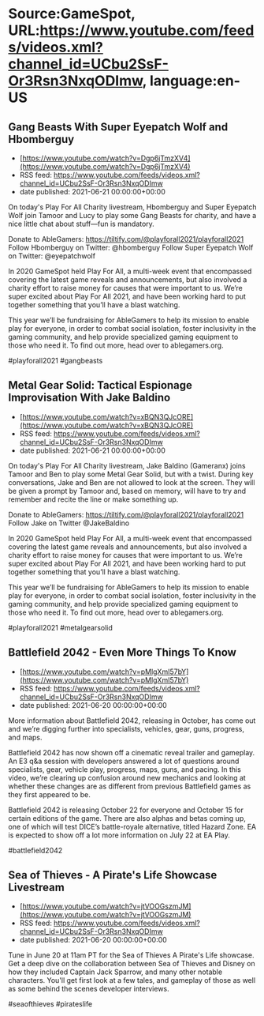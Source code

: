 # Source:GameSpot, URL:https://www.youtube.com/feeds/videos.xml?channel_id=UCbu2SsF-Or3Rsn3NxqODImw, language:en-US

## Gang Beasts With Super Eyepatch Wolf and Hbomberguy
 - [https://www.youtube.com/watch?v=Dgp6jTmzXV4](https://www.youtube.com/watch?v=Dgp6jTmzXV4)
 - RSS feed: https://www.youtube.com/feeds/videos.xml?channel_id=UCbu2SsF-Or3Rsn3NxqODImw
 - date published: 2021-06-21 00:00:00+00:00

On today's Play For All Charity livestream, Hbomberguy and Super Eyepatch Wolf join Tamoor and Lucy to play some Gang Beasts for charity, and have a nice little chat about stuff—fun is mandatory. 

Donate to AbleGamers: https://tiltify.com/@playforall2021/playforall2021
Follow Hbomberguy on Twitter: @hbomberguy
Follow Super Eyepatch Wolf on Twitter: @eyepatchwolf

In 2020 GameSpot held Play For All, a multi-week event that encompassed covering the latest game reveals and announcements, but also involved a charity effort to raise money for causes that were important to us. We’re super excited about Play For All 2021, and have been working hard to put together something that you’ll have a blast watching. 

This year we’ll be fundraising for AbleGamers to help its mission to enable play for everyone, in order to combat social isolation, foster inclusivity in the gaming community, and help provide specialized gaming equipment to those who need it. To find out more, head over to ablegamers.org.

#playforall2021 #gangbeasts

## Metal Gear Solid: Tactical Espionage Improvisation With Jake Baldino
 - [https://www.youtube.com/watch?v=xBQN3QJcORE](https://www.youtube.com/watch?v=xBQN3QJcORE)
 - RSS feed: https://www.youtube.com/feeds/videos.xml?channel_id=UCbu2SsF-Or3Rsn3NxqODImw
 - date published: 2021-06-21 00:00:00+00:00

On today's Play For All Charity livestream, Jake Baldino (Gameranx) joins Tamoor and Ben to play some Metal Gear Solid, but with a twist. During key conversations, Jake and Ben are not allowed to look at the screen. They will be given a prompt by Tamoor and, based on memory, will have to try and remember and recite the line or make something up. 

Donate to AbleGamers: https://tiltify.com/@playforall2021/playforall2021
Follow Jake on Twitter @JakeBaldino 

In 2020 GameSpot held Play For All, a multi-week event that encompassed covering the latest game reveals and announcements, but also involved a charity effort to raise money for causes that were important to us. We’re super excited about Play For All 2021, and have been working hard to put together something that you’ll have a blast watching. 

This year we’ll be fundraising for AbleGamers to help its mission to enable play for everyone, in order to combat social isolation, foster inclusivity in the gaming community, and help provide specialized gaming equipment to those who need it. To find out more, head over to ablegamers.org.

#playforall2021 #metalgearsolid

## Battlefield 2042 - Even More Things To Know
 - [https://www.youtube.com/watch?v=pMlgXmI57bY](https://www.youtube.com/watch?v=pMlgXmI57bY)
 - RSS feed: https://www.youtube.com/feeds/videos.xml?channel_id=UCbu2SsF-Or3Rsn3NxqODImw
 - date published: 2021-06-20 00:00:00+00:00

More information about Battlefield 2042, releasing in October, has come out and we’re digging further into specialists, vehicles, gear, guns, progress, and maps. 

Battlefield 2042 has now shown off a cinematic reveal trailer and gameplay. An E3 q&a session with developers answered a lot of questions around specialists, gear, vehicle play, progress, maps, guns, and pacing. In this video, we’re clearing up confusion around new mechanics and looking at whether these changes are as different from previous Battlefield games as they first appeared to be.

Battlefield 2042 is releasing October 22 for everyone and October 15 for certain editions of the game. There are also alphas and betas coming up, one of which will test DICE’s battle-royale alternative, titled Hazard Zone. EA is expected to show off a lot more information on July 22 at EA Play.

#battlefield2042

## Sea of Thieves - A Pirate's Life Showcase Livestream
 - [https://www.youtube.com/watch?v=jtVOOGszmJM](https://www.youtube.com/watch?v=jtVOOGszmJM)
 - RSS feed: https://www.youtube.com/feeds/videos.xml?channel_id=UCbu2SsF-Or3Rsn3NxqODImw
 - date published: 2021-06-20 00:00:00+00:00

Tune in June 20 at 11am PT for the Sea of Thieves A Pirate's Life showcase. Get a deep dive on the collaboration between Sea of Thieves and Disney on how they included Captain Jack Sparrow, and many other notable characters. You'll get first look at a few tales, and gameplay of those as well as some behind the scenes developer interviews.

#seaofthieves #pirateslife

